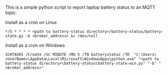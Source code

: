 This is a simple python script to report laptop battery status to an MQTT topic.

Install as a cron on Linux

`*/5 * * * * <path to battery-status directory>/battery-status/battery-state.py -b <broker_address> &> /dev/null`

Install as a cron on Windows

`SCHTASKS /Create /SC MINUTE /MO 5 /TN batterystatus /TR  "C:\Users\<UserName>\AppData\Local\Microsoft\WindowsApps\python.exe" "<path to battery-status directory>\battery-status\battery-state-win.py" "-b" "<broker_address>"`